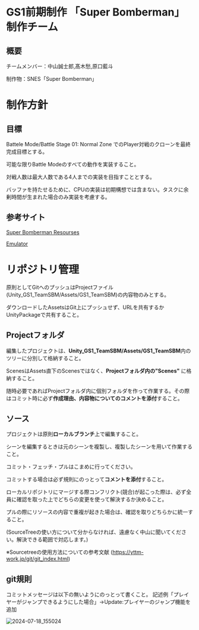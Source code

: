 # GS1前期制作 「Super Bomberman」制作チーム
## 概要
チームメンバー：中山誠士郎,髙木愁,原口藍斗

制作物：SNES「Super Bomberman」

# 制作方針
## 目標
Battele Mode/Battle Stage 01: Normal Zone でのPlayer対戦のクローンを最終完成目標とする。

可能な限りBattle Modeのすべての動作を実装すること。

対戦人数は最大人数である4人までの実装を目指すこととする。

バッファを持たせるために、CPUの実装は初期構想では含まない。タスクに余剰時間が生まれた場合のみ実装を考慮する。

## 参考サイト
[Super Bomberman Resourses](https://www.spriters-resource.com/snes/sbomber/)

[Emulator](https://www.retrogames.cz/play_1037-SNES.php)

# リポジトリ管理

原則としてGitへのプッシュはProjectファイル(Unity_GS1_TeamSBM/Assets/GS1_TeamSBM)の内容物のみとする。

ダウンロードしたAssetsはGit上にプッシュせず、URLを共有するかUnityPackageで共有すること。

## Projectフォルダ

編集したプロジェクトは、**Unity_GS1_TeamSBM/Assets/GS1_TeamSBM**内のツリーに分別して格納すること。

ScenesはAssets直下のScenesではなく、**Projectフォルダ内の"Scenes"** に格納すること。

随時必要であればProjectフォルダ内に個別フォルダを作って作業する。その際はコミット時に必ず**作成理由、内容物についてのコメントを添付**すること。

## ソース

プロジェクトは原則**ローカルブランチ**上で編集すること。

シーンを編集するときは元のシーンを複製し、複製したシーンを用いて作業すること。

コミット・フェッチ・プルはこまめに行ってください。

コミットする場合は必ず規則にのっとって**コメントを添付**すること。

ローカルリポジトリにマージする際コンフリクト(競合)が起こった際は、必ず全員に確認を取った上でどちらの変更を使って解決するか決めること。

プルの際にリソースの内容で重複が起きた場合は、確認を取りどちらかに統一すること。

(SourceTreeの使い方について分からなければ、遠慮なく中山に聞いてください。解決できる範囲で対応します。)

※Sourcetreeの使用方法についての参考文献
(https://yttm-work.jp/git/git_index.html)

## git規則

コミットメッセージは以下の無いようにのっとって書くこと。
記述例「プレイヤーがジャンプできるようにした場合」→Update:プレイヤーのジャンプ機能を追加

![2024-07-18_155024](https://github.com/user-attachments/assets/bb17101d-eed6-4aa6-9668-6d2b7f11da3f)

